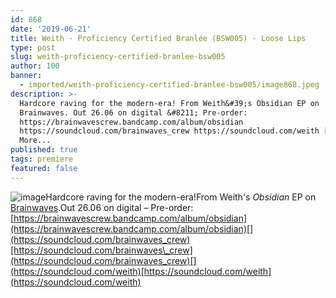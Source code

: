 ```yaml
---
id: 868
date: '2019-06-21'
title: Weith - Proficiency Certified Branlée (BSW005) - Loose Lips
type: post
slug: weith-proficiency-certified-branlee-bsw005
author: 100
banner:
  - imported/weith-proficiency-certified-branlee-bsw005/image868.jpeg
description: >-
  Hardcore raving for the modern-era! From Weith&#39;s Obsidian EP on
  Brainwaves. Out 26.06 on digital &#8211; Pre-order:
  https://brainwavescrew.bandcamp.com/album/obsidian
  https://soundcloud.com/brainwaves_crew https://soundcloud.com/weith [...]Read
  More...
published: true
tags: premiere
featured: false
---
```

![image](../imported/weith-proficiency-certified-branlee-bsw005/image868.jpeg)Hardcore raving for the modern-era!From Weith's _Obsidian_ EP on [Brainwaves](https://brainwavescrew.bandcamp.com).Out 26.06 on digital – Pre-order: [](https://brainwavescrew.bandcamp.com/album/obsidian)[https://brainwavescrew.bandcamp.com/album/obsidian](https://brainwavescrew.bandcamp.com/album/obsidian)[](https://soundcloud.com/brainwaves_crew)[https://soundcloud.com/brainwaves\_crew](https://soundcloud.com/brainwaves_crew)[](https://soundcloud.com/weith)[https://soundcloud.com/weith](https://soundcloud.com/weith)